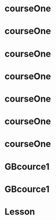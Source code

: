 # courseOne
# courseOne
# courseOne
# courseOne
# courseOne
# courseOne
# courseOne
# GBcource1
# GBcource1
# Lesson
